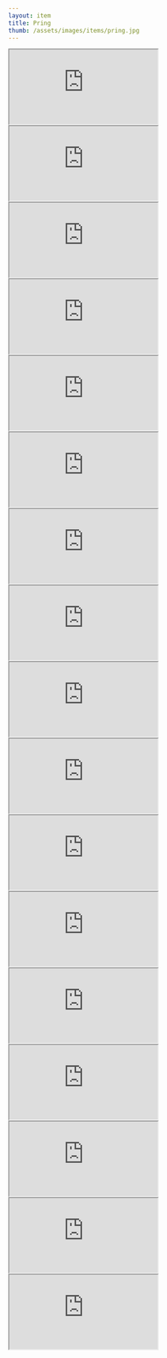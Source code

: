 ```yaml
---
layout: item
title: Pring
thumb: /assets/images/items/pring.jpg
---
```

<iframe src="http://magic-items.herokuapp.com/item/embed/hk622bd"></iframe>
<iframe src="http://magic-items.herokuapp.com/item/embed/7w3hzfh"></iframe>
<iframe src="http://magic-items.herokuapp.com/item/embed/4puswaf"></iframe>

<iframe src="http://magic-items.herokuapp.com/item/embed/ab2ihc7"></iframe>
<iframe src="http://magic-items.herokuapp.com/item/embed/sfrppzd"></iframe>
<iframe src="http://magic-items.herokuapp.com/item/embed/y5sap6g"></iframe>
<iframe src="http://magic-items.herokuapp.com/item/embed/toiptr5"></iframe>
<iframe src="http://magic-items.herokuapp.com/item/embed/zjlzkpf"></iframe>
<iframe src="http://magic-items.herokuapp.com/item/embed/ibhbg72"></iframe>
<iframe src="http://magic-items.herokuapp.com/item/embed/2lxqwdy"></iframe>
<iframe src="http://magic-items.herokuapp.com/item/embed/qvoqdj6"></iframe>
<iframe src="http://magic-items.herokuapp.com/item/embed/ugifbgw"></iframe>
<iframe src="http://magic-items.herokuapp.com/item/embed/3sjet25"></iframe>
<iframe src="http://magic-items.herokuapp.com/item/embed/zyav4r5"></iframe>
<iframe src="http://magic-items.herokuapp.com/item/embed/vkqdqll"></iframe>
<iframe src="http://magic-items.herokuapp.com/item/embed/z2qnyyn"></iframe>
<iframe src="http://magic-items.herokuapp.com/item/embed/dhnha55"></iframe>
